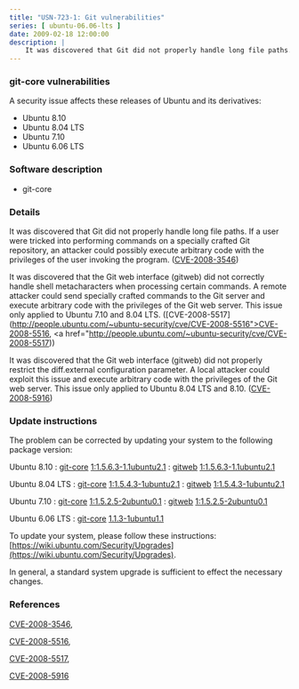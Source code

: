 ```yaml
---
title: "USN-723-1: Git vulnerabilities"
series: [ ubuntu-06.06-lts ]
date: 2009-02-18 12:00:00
description: |
    It was discovered that Git did not properly handle long file paths. If a user were tricked into performing commands on a specially crafted Git repository, an attacker could possibly execute arbitrary code with the privileges of the user invoking the program. ([CVE-2008-3546](http://people.ubuntu.com/~ubuntu-security/cve/CVE-2008-3546))
--- 
```

 
### git-core vulnerabilities

A security issue affects these releases of Ubuntu and its derivatives:

* Ubuntu 8.10
* Ubuntu 8.04 LTS
* Ubuntu 7.10
* Ubuntu 6.06 LTS

### Software description

* git-core 

### Details

It was discovered that Git did not properly handle long file paths. If a user were tricked into performing commands on a specially crafted Git repository, an attacker could possibly execute arbitrary code with the privileges of the user invoking the program. ([CVE-2008-3546](http://people.ubuntu.com/~ubuntu-security/cve/CVE-2008-3546))

It was discovered that the Git web interface (gitweb) did not correctly handle shell metacharacters when processing certain commands. A remote attacker could send specially crafted commands to the Git server and execute arbitrary code with the privileges of the Git web server. This issue only applied to Ubuntu 7.10 and 8.04 LTS. ([CVE-2008-5517](http://people.ubuntu.com/~ubuntu-security/cve/CVE-2008-5516">CVE-2008-5516</a>, <a href="http://people.ubuntu.com/~ubuntu-security/cve/CVE-2008-5517))

It was discovered that the Git web interface (gitweb) did not properly restrict the diff.external configuration parameter. A local attacker could exploit this issue and execute arbitrary code with the privileges of the Git web server. This issue only applied to Ubuntu 8.04 LTS and 8.10. ([CVE-2008-5916](http://people.ubuntu.com/~ubuntu-security/cve/CVE-2008-5916)) 

### Update instructions

The problem can be corrected by updating your system to the following package version:

Ubuntu 8.10
 : [git-core](https://launchpad.net/ubuntu/+source/git-core) <span> [1:1.5.6.3-1.1ubuntu2.1](https://launchpad.net/ubuntu/+source/git-core/1:1.5.6.3-1.1ubuntu2.1) </span> 
 : [gitweb](https://launchpad.net/ubuntu/+source/git-core) <span> [1:1.5.6.3-1.1ubuntu2.1](https://launchpad.net/ubuntu/+source/git-core/1:1.5.6.3-1.1ubuntu2.1) </span> 

Ubuntu 8.04 LTS
 : [git-core](https://launchpad.net/ubuntu/+source/git-core) <span> [1:1.5.4.3-1ubuntu2.1](https://launchpad.net/ubuntu/+source/git-core/1:1.5.4.3-1ubuntu2.1) </span> 
 : [gitweb](https://launchpad.net/ubuntu/+source/git-core) <span> [1:1.5.4.3-1ubuntu2.1](https://launchpad.net/ubuntu/+source/git-core/1:1.5.4.3-1ubuntu2.1) </span> 

Ubuntu 7.10
 : [git-core](https://launchpad.net/ubuntu/+source/git-core) <span> [1:1.5.2.5-2ubuntu0.1](https://launchpad.net/ubuntu/+source/git-core/1:1.5.2.5-2ubuntu0.1) </span> 
 : [gitweb](https://launchpad.net/ubuntu/+source/git-core) <span> [1:1.5.2.5-2ubuntu0.1](https://launchpad.net/ubuntu/+source/git-core/1:1.5.2.5-2ubuntu0.1) </span> 

Ubuntu 6.06 LTS
 : [git-core](https://launchpad.net/ubuntu/+source/git-core) <span> [1.1.3-1ubuntu1.1](https://launchpad.net/ubuntu/+source/git-core/1.1.3-1ubuntu1.1) </span> 

To update your system, please follow these instructions: [https://wiki.ubuntu.com/Security/Upgrades](https://wiki.ubuntu.com/Security/Upgrades).

In general, a standard system upgrade is sufficient to effect the necessary changes. 

### References

 [CVE-2008-3546](http://people.ubuntu.com/~ubuntu-security/cve/CVE-2008-3546), 

 [CVE-2008-5516](http://people.ubuntu.com/~ubuntu-security/cve/CVE-2008-5516), 

 [CVE-2008-5517](http://people.ubuntu.com/~ubuntu-security/cve/CVE-2008-5517), 

 [CVE-2008-5916](http://people.ubuntu.com/~ubuntu-security/cve/CVE-2008-5916)
 
